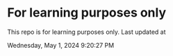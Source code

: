 # For learning purposes only
This repo is for learning purposes only.
Last updated at

Wednesday, May 1, 2024 9:20:27 PM

